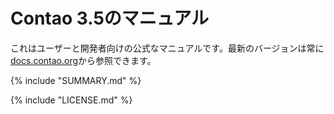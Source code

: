 # Contao 3.5のマニュアル

これはユーザーと開発者向けの公式なマニュアルです。最新のバージョンは常に[docs.contao.org](https://docs.contao.org/)から参照できます。


{% include "SUMMARY.md" %}

{% include "LICENSE.md" %}
